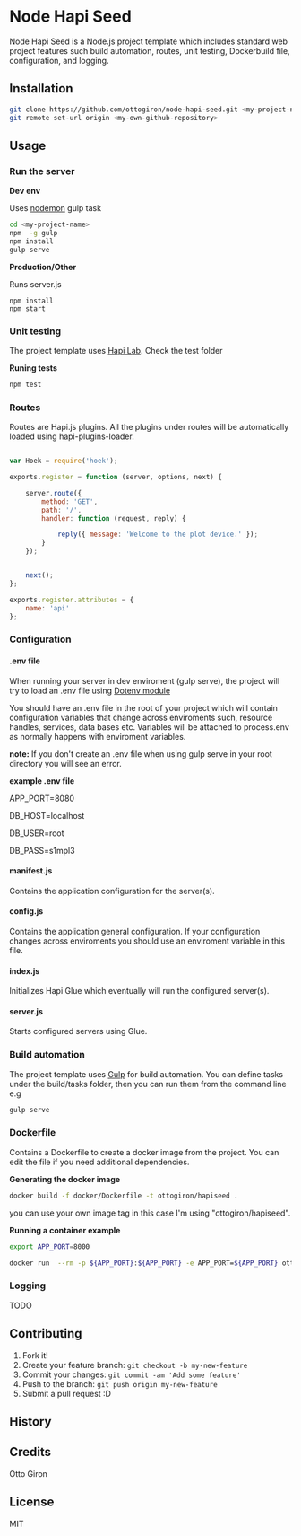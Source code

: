 # Node Hapi Seed

Node Hapi Seed is a Node.js project template which includes standard web project features such  build automation, routes, unit testing, Dockerbuild file, configuration, and logging.

## Installation

```bash
git clone https://github.com/ottogiron/node-hapi-seed.git <my-project-name>
git remote set-url origin <my-own-github-repository>
```

## Usage

### Run the server

**Dev env**

Uses <a href="https://github.com/remy/nodemon">nodemon</a> gulp task

```bash
cd <my-project-name>
npm  -g gulp
npm install
gulp serve
```

**Production/Other**

Runs server.js

```
npm install
npm start
```

### Unit testing

The project template uses <a href="https://github.com/hapijs/lab">Hapi Lab</a>. Check the test folder

**Runing tests**

```bash
npm test
```

### Routes

Routes are Hapi.js plugins. All the plugins under routes will be automatically loaded using hapi-plugins-loader.

```javascript

var Hoek = require('hoek');

exports.register = function (server, options, next) {

    server.route({
        method: 'GET',
        path: '/',
        handler: function (request, reply) {

            reply({ message: 'Welcome to the plot device.' });
        }
    });


    next();
};

exports.register.attributes = {
    name: 'api'
};
```

### Configuration

#### .env file

When running your server in dev enviroment (gulp serve), the project will try to load an .env file using
<a href="https://github.com/motdotla/dotenv" target="blank">Dotenv module</a>

You should have an .env file in the root of your project which will contain configuration variables that change across enviroments such, resource handles, services, data bases etc. Variables will be attached to process.env as normally happens with enviroment variables.

**note:**
If you don't create an .env file  when using gulp serve in your root directory you will see an error.


**example .env file**


APP_PORT=8080

DB_HOST=localhost

DB_USER=root

DB_PASS=s1mpl3


#### manifest.js

Contains the application configuration for the server(s).


#### config.js

Contains the application general configuration. If your configuration changes across enviroments you should use an enviroment variable in this file.


#### index.js

Initializes Hapi Glue which eventually will run the configured server(s).


#### server.js

Starts configured servers using Glue.


### Build automation

The project template uses <a href="http://gulpjs.com/">Gulp</a> for build automation. You can define tasks under the build/tasks folder, then you can run them from the command line e.g

```bash
gulp serve
```

### Dockerfile

Contains a Dockerfile to create a docker image from the project. You can edit the file if you need additional dependencies.

**Generating the docker image**
```bash
docker build -f docker/Dockerfile -t ottogiron/hapiseed .
```
you can use your own image tag in this case I'm using "ottogiron/hapiseed".


**Running a container example**

```bash
export APP_PORT=8000
```

```bash
docker run  --rm -p ${APP_PORT}:${APP_PORT} -e APP_PORT=${APP_PORT} ottogiron/hapiseed
```

### Logging

TODO

## Contributing
1. Fork it!
2. Create your feature branch: `git checkout -b my-new-feature`
3. Commit your changes: `git commit -am 'Add some feature'`
4. Push to the branch: `git push origin my-new-feature`
5. Submit a pull request :D
## History

## Credits
Otto Giron
## License
MIT
